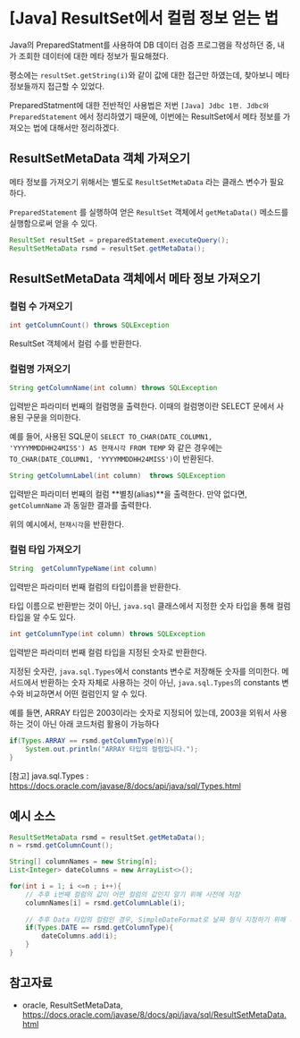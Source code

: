 # [Java] ResultSet에서 컬럼 정보 얻는 법



Java의 PreparedStatment를 사용하여 DB 데이터 검증  프로그램을 작성하던 중, 내가 조회한 데이터에 대한 메타 정보가 필요해졌다.

평소에는 `resultSet.getString(i)`와 같이 값에 대한 접근만 하였는데, 찾아보니 메타 정보들까지 접근할 수 있었다.

PreparedStatment에 대한 전반적인 사용법은 저번 `[Java] Jdbc 1편. Jdbc와 PreparedStatement` 에서 정리하였기 때문에, 이번에는 ResultSet에서 메타 정보를 가져오는 법에 대해서만 정리하겠다.



## ResultSetMetaData 객체 가져오기

메타 정보를 가져오기 위해서는 별도로 `ResultSetMetaData` 라는 클래스 변수가 필요하다. 

`PreparedStatement` 를 실행하여 얻은 `ResultSet` 객체에서 `getMetaData()`  메소드를 실행함으로써 얻을 수 있다.

```java
ResultSet resultSet = preparedStatement.executeQuery();
ResultSetMetaData rsmd = resultSet.getMetaData();
```



## ResultSetMetaData 객체에서 메타 정보 가져오기



### 컬럼 수 가져오기

```java
int getColumnCount() throws SQLException
```

ResultSet 객체에서 컬럼 수를 반환한다.



### 컬럼명 가져오기

```java
String getColumnName(int column) throws SQLException
```

입력받은 파라미터 번째의 컬럼명을 출력한다. 이때의 컬럼명이란 SELECT 문에서 사용된 구문을 의미한다.

예를 들어, 사용된 SQL문이 `SELECT TO_CHAR(DATE_COLUMN1, 'YYYYMMDDHH24MISS') AS 현재시각 FROM TEMP` 와 같은 경우에는 `TO_CHAR(DATE_COLUMN1, 'YYYYMMDDHH24MISS')`이 반환된다.

```java
String getColumnLabel(int column)  throws SQLException
```

입력받은 파라미터 번째의 컬럼 **별칭(alias)**을 출력한다. 만약 없다면, `getColumnName` 과 동일한 결과를 출력한다.

위의 예시에서, `현재시각`을 반환한다.



### 컬럼 타입 가져오기

```JAVA
String	getColumnTypeName(int column)
```

입력받은 파라미터 번째 컬럼의 타입이름을 반환한다. 



타입 이름으로 반환받는 것이 아닌, `java.sql` 클래스에서 지정한 숫자 타입을 통해 컬럼 타입을 알 수도 있다.

```java
int getColumnType(int column) throws SQLException
```

입력받은 파라미터 번째 컬럼 타입을 지정된 숫자로 반환한다. 

지정된 숫자란, `java.sql.Types`에서 constants 변수로 저장해둔 숫자를 의미한다. 메서드에서 반환하는 숫자 자체로 사용하는 것이 아닌, `java.sql.Types`의 constants 변수와 비교하면서 어떤 컬럼인지 알 수 있다.



예를 들면, ARRAY 타입은 2003이라는 숫자로 지정되어 있는데, 2003을 외워서 사용하는 것이 아닌 아래 코드처럼 활용이 가능하다

```java
if(Types.ARRAY == rsmd.getColumnType(n)){
    System.out.println("ARRAY 타입의 컬럼입니다.");
}
```

[참고] java.sql.Types :   https://docs.oracle.com/javase/8/docs/api/java/sql/Types.html





## 예시 소스

```java
ResultSetMetaData rsmd = resultSet.getMetaData();
n = rsmd.getColumnCount();

String[] columnNames = new String[n];
List<Integer> dateColumns = new ArrayList<>();

for(int i = 1; i <=n ; i++){
    // 추후 i번째 컬럼의 값이 어떤 컬럼의 값인지 알기 위해 사전에 저장
    columnNames[i] = rsmd.getColumnLable(i); 
    
    // 추후 Data 타입의 컬럼인 경우, SimpleDateFormat로 날짜 형식 지정하기 위해 사전에 저장
    if(Types.DATE == rsmd.getColumnType){
        dateColumns.add(i);
    }
}

```



## 참고자료

- oracle, ResultSetMetaData, https://docs.oracle.com/javase/8/docs/api/java/sql/ResultSetMetaData.html

